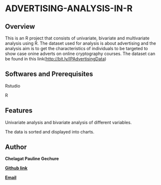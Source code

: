 # ADVERTISING-ANALYSIS-IN-R

## Overview
This is an R project that consists of  univariate, bivariate and multivariate analysis using R. The dataset used for analysis is about advertising and the analysis aim is to get the characteristics of individuals to be targeted to show case onine adverts on online cryptography courses.
The dataset can be found in this link(http://bit.ly/IPAdvertisingData)



## Softwares and Prerequisites
Rstudio

R

## Features
Univariate analysis and bivariate analysis of different variables.

The data is sorted and displayed into charts.

## Author
**Chelagat Pauline Gechure**

[**Github link**](https://github.com/Chelagat-Pauline-G)

[**Email**](cpaulineg@gmail.com)

